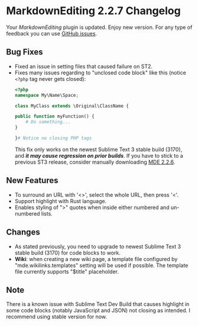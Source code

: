 # MarkdownEditing 2.2.7 Changelog

Your _MarkdownEditing_ plugin is updated. Enjoy new version. For any type of
feedback you can use [GitHub issues][issues].

## Bug Fixes

* Fixed an issue in setting files that caused failure on ST2.
* Fixes many issues regarding to "unclosed code block" like this (notice `<?php` tag never gets closed):
    ```php
    <?php
    namespace My\Name\Space;

    class MyClass extends \Original\ClassName {

    public function myFunction() {
        # Do something...
    }

    }# Notice no closing PHP tags
    ```
    This fix only works on the newest Sublime Text 3 stable build (3170), and ***it may cause regression on prior builds***. If you have to stick to a previous ST3 release, consider manually downloading [MDE 2.2.6](mde226).

## New Features

* To surround an URL with '<>', select the whole URL, then press '<'.
* Support highlight with Rust language.
* Enables styling of ">" quotes when inside either numbered and un-numbered lists.

## Changes

* As stated previously, you need to upgrade to newest Sublime Text 3 stable build (3170) for code blocks to work.
* **Wiki**: when creating a new wiki page, a template file configured by "mde.wikilinks.templates" setting will be used if possible. The template file currently supports "$title" placeholder.

## Note

There is a known issue with Sublime Text Dev Build that causes highlight in some code blocks (notably JavaScript and JSON) not closing as intended. I recommend using stable version for now.

[issues]: https://github.com/SublimeText-Markdown/MarkdownEditing/issues
[mde226]: https://github.com/SublimeText-Markdown/MarkdownEditing/releases/tag/2.2.6